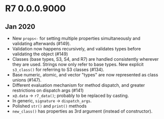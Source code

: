 # R7 0.0.0.9000

## Jan 2020

* New `props<-` for setting multiple properties simultaneously and validating
  afterwards (#149).
* Validation now happens recursively, and validates types before validating 
  the object (#149)
* Classes (base types, S3, S4, and R7) are handled consistently wherever they
  are used. Strings now only refer to base types. New explicit `s3_class()` for 
  referring to S3 classes (#134).
* Base numeric, atomic, and vector "types" are now represented as class unions
  (#147).
* Different evaluation mechanism for method dispatch, and greater restrictions 
  on dispatch args (#141)
* `x@.data` -> `r7_data()`; probably to be replaced by casting.
* In generic, `signature` -> `dispatch_args`.
* Polished `str()` and `print()` methods
* `new_class()` has properties as 3rd argument (instead of constructor).
